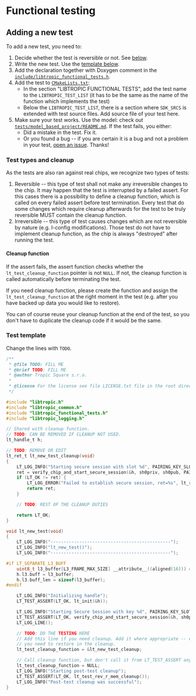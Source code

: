 # Functional testing

## Adding a new test
To add a new test, you need to:
1. Decide whether the test is reversible or not. See [below](#test-types-and-cleanup).
2. Write the new test. Use the [template below](#test-template).
3. Add the declaration together with Doxygen comment in the [`include/libtropic_functional_tests.h`](../../include/libtropic_functional_tests.h).
4. Add the test to [`CMakeLists.txt`](../../CMakeLists.txt):
    - In the section "LIBTROPIC FUNCTIONAL TESTS", add the test name to the `LIBTROPIC_TEST_LIST`
      (it has to be the same as the name of the function which implements the test)
    - Below the `LIBTROPIC_TEST_LIST`, there is a section where `SDK_SRCS` is extended
      with test source files. Add source file of your test here.
5. Make sure your test works. Use the model: check out [`tests/model_based_project/README.md`](../model_based_project/README.md). If the test
   fails, you either:
    - Did a mistake in the test. Fix it.
    - Or you found a bug -- if you are certain it is a bug and not a problem in your test,
      [open an issue](https://github.com/tropicsquare/libtropic/issues/new). Thanks!

### Test types and cleanup
As the tests are also ran against real chips, we recognize two types of tests:

1. Reversible -- this type of test shall not make any irreversible changes to the chip. It may
   happen that the test is interrupted by a failed assert. For this cases there is a possibility
   to define a cleanup function, which is called on every failed assert before test termination.
   Every test that do some changes which require cleanup afterwards for the test to be truly reversible
   MUST contain the cleanup function.
2. Irreversible -- this type of test causes changes which are not reversible by nature (e.g. I-config
   modifications). Those test do not have to implement cleanup function, as the chip is always
   "destroyed" after running the test.

#### Cleanup function
If the assert fails, the assert function checks whether the `lt_test_cleanup_function` pointer
is not `NULL`. If not, the cleanup function is called automatically before terminating the test.

If you need cleanup function, please create the function and assign the `lt_test_cleanup_function`
at the right moment in the test (e.g. after you have backed up data you would like to restore).

You can of course reuse your cleanup function at the end of the test, so you don't have
to duplicate the cleanup code if it would be the same.

### Test template
Change the lines with `TODO`.

```c
/**
 * @file TODO: FILL ME
 * @brief TODO: FILL ME
 * @author Tropic Square s.r.o.
 *
 * @license For the license see file LICENSE.txt file in the root directory of this source tree.
 */

#include "libtropic.h"
#include "libtropic_common.h"
#include "libtropic_functional_tests.h"
#include "libtropic_logging.h"

// Shared with cleanup function.
// TODO: CAN BE REMOVED IF CLEANUP NOT USED.
lt_handle_t h;

// TODO: REMOVE OR EDIT
lt_ret_t lt_new_test_cleanup(void)
{
    LT_LOG_INFO("Starting secure session with slot %d", PAIRING_KEY_SLOT_INDEX_0);
    ret = verify_chip_and_start_secure_session(&h, sh0priv, sh0pub, PAIRING_KEY_SLOT_INDEX_0);
    if (LT_OK != ret) {
        LT_LOG_ERROR("Failed to establish secure session, ret=%s", lt_ret_verbose(ret));
        return ret;
    }

    // TODO: REST OF THE CLEANUP DUTIES

    return LT_OK;
}

void lt_new_test(void)
{
    LT_LOG_INFO("----------------------------------------------");
    LT_LOG_INFO("lt_new_test()");
    LT_LOG_INFO("----------------------------------------------");

#if LT_SEPARATE_L3_BUFF
    uint8_t l3_buffer[L3_FRAME_MAX_SIZE] __attribute__((aligned(16))) = {0};
    h.l3.buff = l3_buffer;
    h.l3.buff_len = sizeof(l3_buffer);
#endif

    LT_LOG_INFO("Initializing handle");
    LT_TEST_ASSERT(LT_OK, lt_init(&h));

    LT_LOG_INFO("Starting Secure Session with key %d", PAIRING_KEY_SLOT_INDEX_0);
    LT_TEST_ASSERT(LT_OK, verify_chip_and_start_secure_session(&h, sh0priv, sh0pub, PAIRING_KEY_SLOT_INDEX_0));
    LT_LOG_LINE();

    // TODO: DO THE TESTING HERE
    // Add this line if you need cleanup. Add it where appropriate -- e.g. after backing up data
    // you need to restore in the cleanup.
    lt_test_cleanup_function = &lt_new_test_cleanup;

    // Call cleanup function, but don't call it from LT_TEST_ASSERT anymore.
    lt_test_cleanup_function = NULL;
    LT_LOG_INFO("Starting post-test cleanup");
    LT_TEST_ASSERT(LT_OK, lt_test_rev_r_mem_cleanup());
    LT_LOG_INFO("Post-test cleanup was successful");
}
```